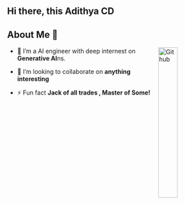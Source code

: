 ## Hi there, this Adithya CD

<h2>About Me 💬</h2>

<img width="30%" align="right" alt="Github" src="https://www.svgrepo.com/show/530534/medicine-icon.svg" />

- 🔭 I’m a AI engineer with deep internest on **Generative AI**ns.

<!-- - 🌱 I’m currently learning **Kubernetes** -->

- 👯 I’m looking to collaborate on **anything interesting**

- ⚡ Fun fact **Jack of all trades , Master of Some!**

